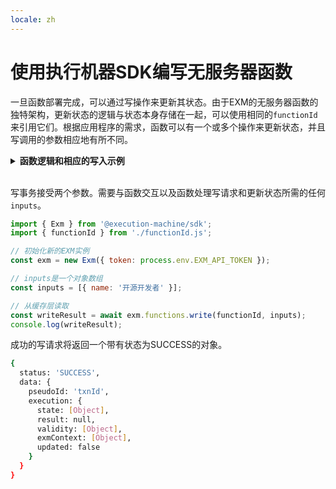 ```yaml
---
locale: zh
---
```

# 使用执行机器SDK编写无服务器函数

一旦函数部署完成，可以通过写操作来更新其状态。由于EXM的无服务器函数的独特架构，更新状态的逻辑与状态本身存储在一起，可以使用相同的`functionId`来引用它们。根据应用程序的需求，函数可以有一个或多个操作来更新状态，并且写调用的参数相应地有所不同。

<details>
<summary><strong>函数逻辑和相应的写入示例</strong></summary>

- <strong>带有单个操作用于更新状态的函数示例：</strong>

以下函数将名称添加到用户数组中：

```js
export async function handle(state, action) {
    state.users.push(action.input.name);
    return { state };
}
```

以下代码行更新状态：

```js
state.users.push(action.input.name);
```

在这种情况下，写调用只需要一个以`name`为键的键值对作为输入：

```js
const inputs = [{ name: '开源开发者' }];
```

- <strong>带有多个操作用于更新状态的函数示例：</strong>

以下函数创建帖子，但还具有更新或删除这些帖子的能力：

```js
export async function handle(state, action) {
  const { input } = action
  if (input.type === 'createPost' || input.type === 'updatePost') {
    state.posts[input.post.id] = input.post
  }
  if (input.type === 'deletePost') {
    delete state.posts[input.postId]
  }
  return { state }
}
```

帖子是具有以下格式的对象：

```js
post: {
  id: string
  title: string
  content: string
  author: string
}
```

我们为每个帖子分配一个唯一的`id`，以便我们可以通过它进行更新或删除。如果不存在相应的`id`，则会创建一个新的帖子。

然而，如上所示的函数逻辑具有执行多个操作的功能，因此为每个操作的`type`赋予了名称。必须将此名称作为输入与帖子或id一起传入，以执行适当的写调用。要更新帖子，写调用的输入应如下所示：

```js
const inputs = [{
  type: 'updatePost',
  post: {
    id,
    title: "我的帖子",
    content: "我的更新后的帖子",
    author: "开源开发者"
  }
}];
```
</details>
<br/>

写事务接受两个参数。需要与函数交互以及函数处理写请求和更新状态所需的任何`inputs`。

<CodeGroup>
  <CodeGroupItem title="write.js">

```js
import { Exm } from '@execution-machine/sdk';
import { functionId } from './functionId.js';

// 初始化新的EXM实例
const exm = new Exm({ token: process.env.EXM_API_TOKEN });

// inputs是一个对象数组
const inputs = [{ name: '开源开发者' }];

// 从缓存层读取
const writeResult = await exm.functions.write(functionId, inputs);
console.log(writeResult);
```

  </CodeGroupItem>
</CodeGroup>

成功的写请求将返回一个带有状态为SUCCESS的对象。

```bash
{
  status: 'SUCCESS',
  data: {
    pseudoId: 'txnId',
    execution: {
      state: [Object],
      result: null,
      validity: [Object],
      exmContext: [Object],
      updated: false
    }
  }
}
```